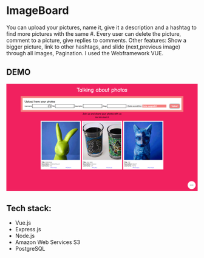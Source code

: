 # ImageBoard

You can upload your pictures, name it, give it a description and a hashtag to find more pictures with the same #.
Every user can delete the picture, comment to a picture, give replies to comments. Other features: Show a bigger picture, link to other hashtags, and slide (next,previous image) through all images, Pagination. I used the Webframework VUE.

## DEMO

![](imageboard.gif)

## Tech stack:

-   Vue.js
-   Express.js
-   Node.js
-   Amazon Web Services S3
-   PostgreSQL

